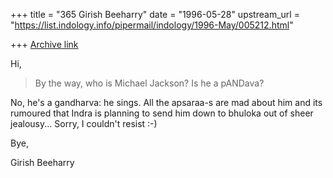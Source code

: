 +++
title = "365 Girish Beeharry"
date = "1996-05-28"
upstream_url = "https://list.indology.info/pipermail/indology/1996-May/005212.html"

+++
[Archive link](https://list.indology.info/pipermail/indology/1996-May/005212.html)

Hi,

> By the way, who is Michael Jackson?  Is he a pANDava?
> 
No, he's a gandharva: he sings. All the apsaraa-s are mad about him and
its rumoured that Indra is planning to send him down to bhuloka out of
sheer jealousy...
Sorry, I couldn't resist :-)

Bye,

Girish Beeharry





